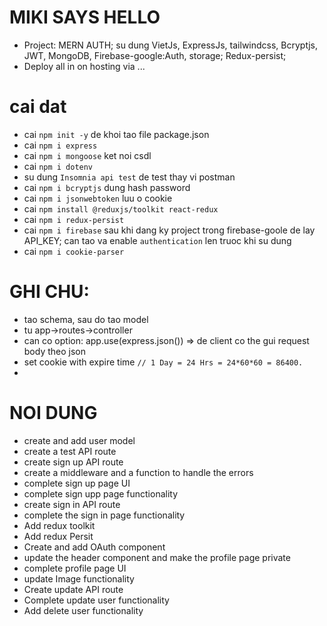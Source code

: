 # MIKI SAYS HELLO

- Project: MERN AUTH; su dung VietJs, ExpressJs, tailwindcss, Bcryptjs, JWT, MongoDB, Firebase-google:Auth, storage; Redux-persist;
- Deploy all in on hosting via ...

# cai dat

- cai `npm init -y` de khoi tao file package.json
- cai `npm i express`
- cai `npm i mongoose` ket noi csdl
- cai `npm i dotenv`
- su dung `Insomnia api test` de test thay vi postman
- cai `npm i bcryptjs` dung hash password
- cai `npm i jsonwebtoken` luu o cookie
- cai `npm install @reduxjs/toolkit react-redux`
- cai `npm i redux-persist`
- cai `npm i firebase` sau khi dang ky project trong firebase-goole de lay API_KEY; can tao va enable `authentication` len truoc khi su dung
- cai `npm i cookie-parser`

# GHI CHU:

- tao schema, sau do tao model
- tu app->routes->controller
- can co option: app.use(express.json()) => de client co the gui request body theo json
- set cookie with expire time `// 1 Day = 24 Hrs = 24*60*60 = 86400.`
-

# NOI DUNG

- create and add user model
- create a test API route
- create sign up API route
- create a middleware and a function to handle the errors
- complete sign up page UI
- complete sign upp page functionality
- create sign in API route
- complete the sign in page functionality
- Add redux toolkit
- Add redux Persit
- Create and add OAuth component
- update the header component and make the profile page private
- complete profile page UI
- update Image functionality
- Create update API route
- Complete update user functionality
- Add delete user functionality
